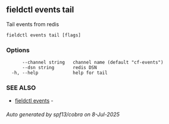 ## fieldctl events tail

Tail events from redis

```
fieldctl events tail [flags]
```

### Options

```
      --channel string   channel name (default "cf-events")
      --dsn string       redis DSN
  -h, --help             help for tail
```

### SEE ALSO

* [fieldctl events](fieldctl_events.md)	 - 

###### Auto generated by spf13/cobra on 8-Jul-2025
